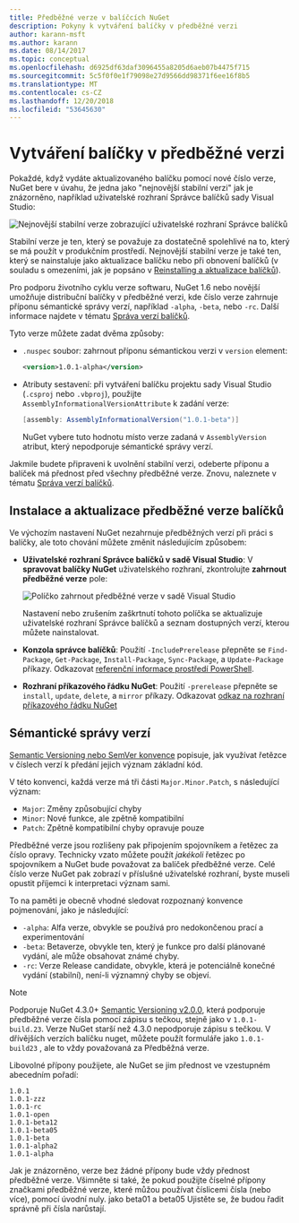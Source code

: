 ```yaml
---
title: Předběžné verze v balíčcích NuGet
description: Pokyny k vytváření balíčky v předběžné verzi
author: karann-msft
ms.author: karann
ms.date: 08/14/2017
ms.topic: conceptual
ms.openlocfilehash: d6925df63daf3096455a8205d6aeb07b4475f715
ms.sourcegitcommit: 5c5f0f0e1f79098e27d9566dd98371f6ee16f8b5
ms.translationtype: MT
ms.contentlocale: cs-CZ
ms.lasthandoff: 12/20/2018
ms.locfileid: "53645630"
---
```

# <a name="building-pre-release-packages"></a>Vytváření balíčky v předběžné verzi

Pokaždé, když vydáte aktualizovaného balíčku pomocí nové číslo verze, NuGet bere v úvahu, že jedna jako "nejnovější stabilní verzi" jak je znázorněno, například uživatelské rozhraní Správce balíčků sady Visual Studio:

![Nejnovější stabilní verze zobrazující uživatelské rozhraní Správce balíčků](media/Prerelease_01-LatestStable.png)

Stabilní verze je ten, který se považuje za dostatečně spolehlivé na to, který se má použít v produkčním prostředí. Nejnovější stabilní verze je také ten, který se nainstaluje jako aktualizace balíčku nebo při obnovení balíčků (v souladu s omezeními, jak je popsáno v [Reinstalling a aktualizace balíčků](../consume-packages/reinstalling-and-updating-packages.md)).

Pro podporu životního cyklu verze softwaru, NuGet 1.6 nebo novější umožňuje distribuční balíčky v předběžné verzi, kde číslo verze zahrnuje příponu sémantické správy verzí, například `-alpha`, `-beta`, nebo `-rc`. Další informace najdete v tématu [Správa verzí balíčků](../reference/package-versioning.md#pre-release-versions).

Tyto verze můžete zadat dvěma způsoby:

- `.nuspec` soubor: zahrnout příponu sémantickou verzi v `version` element:

    ```xml
    <version>1.0.1-alpha</version>
    ```

- Atributy sestavení: při vytváření balíčku projektu sady Visual Studio (`.csproj` nebo `.vbproj`), použijte `AssemblyInformationalVersionAttribute` k zadání verze:

    ```cs
    [assembly: AssemblyInformationalVersion("1.0.1-beta")]
    ```

    NuGet vybere tuto hodnotu místo verze zadaná v `AssemblyVersion` atribut, který nepodporuje sémantické správy verzí.

Jakmile budete připraveni k uvolnění stabilní verzi, odeberte příponu a balíček má přednost před všechny předběžné verze. Znovu, naleznete v tématu [Správa verzí balíčků](../reference/package-versioning.md#pre-release-versions).

## <a name="installing-and-updating-pre-release-packages"></a>Instalace a aktualizace předběžné verze balíčků

Ve výchozím nastavení NuGet nezahrnuje předběžných verzí při práci s balíčky, ale toto chování můžete změnit následujícím způsobem:

- **Uživatelské rozhraní Správce balíčků v sadě Visual Studio**: V **spravovat balíčky NuGet** uživatelského rozhraní, zkontrolujte **zahrnout předběžné verze** pole:

    ![Políčko zahrnout předběžné verze v sadě Visual Studio](media/Prerelease_02-CheckPrerelease.png)

    Nastavení nebo zrušením zaškrtnutí tohoto políčka se aktualizuje uživatelské rozhraní Správce balíčků a seznam dostupných verzí, kterou můžete nainstalovat.

- **Konzola správce balíčků**: Použití `-IncludePrerelease` přepněte se `Find-Package`, `Get-Package`, `Install-Package`, `Sync-Package`, a `Update-Package` příkazy. Odkazovat [referenční informace prostředí PowerShell](../tools/powershell-reference.md).

- **Rozhraní příkazového řádku NuGet**: Použití `-prerelease` přepněte se `install`, `update`, `delete`, a `mirror` příkazy. Odkazovat [odkaz na rozhraní příkazového řádku NuGet](../tools/nuget-exe-cli-reference.md)

## <a name="semantic-versioning"></a>Sémantické správy verzí

[Semantic Versioning nebo SemVer konvence](http://semver.org/spec/v1.0.0.html) popisuje, jak využívat řetězce v číslech verzí k předání jejich význam základní kód.

V této konvenci, každá verze má tři části `Major.Minor.Patch`, s následující význam:

- `Major`: Změny způsobující chyby
- `Minor`: Nové funkce, ale zpětně kompatibilní
- `Patch`: Zpětně kompatibilní chyby opravuje pouze

Předběžné verze jsou rozlišeny pak připojením spojovníkem a řetězec za číslo opravy. Technicky vzato můžete použít *jakékoli* řetězec po spojovníkem a NuGet bude považovat za balíček předběžné verze. Celé číslo verze NuGet pak zobrazí v příslušné uživatelské rozhraní, byste museli opustit příjemci k interpretaci význam sami.

To na paměti je obecně vhodné sledovat rozpoznaný konvence pojmenování, jako je následující:

- `-alpha`: Alfa verze, obvykle se používá pro nedokončenou prací a experimentování
- `-beta`: Betaverze, obvykle ten, který je funkce pro další plánované vydání, ale může obsahovat známé chyby.
- `-rc`: Verze Release candidate, obvykle, která je potenciálně konečné vydání (stabilní), není-li významný chyby se objeví.

> [!Note]
> Podporuje NuGet 4.3.0+ [Semantic Versioning v2.0.0](http://semver.org/spec/v2.0.0.html), která podporuje předběžné verze čísla pomocí zápisu s tečkou, stejně jako v `1.0.1-build.23`. Verze NuGet starší než 4.3.0 nepodporuje zápisu s tečkou. V dřívějších verzích balíčku nuget, můžete použít formuláře jako `1.0.1-build23` , ale to vždy považovaná za Předběžná verze.

Libovolné přípony použijete, ale NuGet se jim přednost ve vzestupném abecedním pořadí:

    1.0.1
    1.0.1-zzz
    1.0.1-rc
    1.0.1-open
    1.0.1-beta12
    1.0.1-beta05
    1.0.1-beta
    1.0.1-alpha2
    1.0.1-alpha

Jak je znázorněno, verze bez žádné přípony bude vždy přednost předběžné verze. Všimněte si také, že pokud použijte číselné přípony značkami předběžné verze, které můžou používat číslicemi čísla (nebo více), pomocí úvodní nuly. jako beta01 a beta05 Ujistěte se, že budou řadit správně při čísla narůstají.
